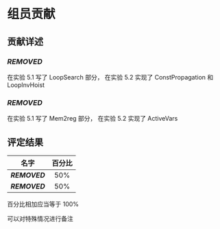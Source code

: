 # 组员贡献

## 贡献详述

### ***REMOVED***

在实验 5.1 写了 LoopSearch 部分，
在实验 5.2 实现了 ConstPropagation 和 LoopInvHoist

### ***REMOVED***

在实验 5.1 写了 Mem2reg 部分，
在实验 5.2 实现了 ActiveVars

## 评定结果

|  名字  | 百分比 |
| :----: | :----: |
| ***REMOVED*** |  50%   |
| ***REMOVED*** |  50%   |

百分比相加应当等于 100%

可以对特殊情况进行备注
